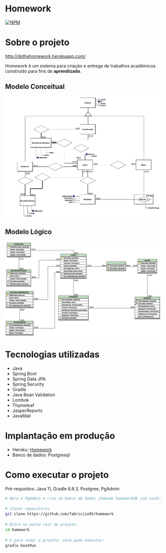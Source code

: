 # Homework
[![NPM](https://img.shields.io/github/license/fabriciio95/homework)](https://github.com/fabriciio95/homework/blob/master/LICENSE) 

# Sobre o projeto

http://dothehomework.herokuapp.com/

Homework é um sistema para criação e entrega de trabalhos acadêmicos construído para fins de **aprendizado**.

## Modelo Conceitual
![Conceitual](https://github.com/fabriciio95/arquivos-read-me/blob/master/arquivos-homework/modelo-conceitual.jpg)

## Modelo Lógico
![Lógico](https://github.com/fabriciio95/arquivos-read-me/blob/master/arquivos-homework/modelo-logico.jpg)

# Tecnologias utilizadas
- Java
- Spring Boot
- Spring Data JPA
- Spring Security
- Gradle
- Java Bean Validation
- Lombok
- Thymeleaf
- JasperReports
- JavaMail

# Implantação em produção
- Heroku: [Homework](http://dothehomework.herokuapp.com/)
- Banco de dados: Postgresql

# Como executar o projeto
Pré-requisitos: Java 11, Gradle 6.8.3, Postgree, PgAdmin

```bash
# Abra o PgAdmin e crie um banco de dados chamado homeworkdb com usuário postgres e senha admin

# clonar repositório
git clone https://github.com/fabriciio95/homework

# Entre na pasta raiz do projeto:
cd homework

# E para rodar o projeto, você pode executar:
gradle bootRun
```
